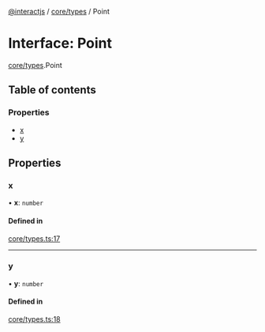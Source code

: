 [@interactjs](../README.md) / [core/types](../modules/core_types.md) / Point

# Interface: Point

[core/types](../modules/core_types.md).Point

## Table of contents

### Properties

- [x](core_types.Point.md#x)
- [y](core_types.Point.md#y)

## Properties

### x

• **x**: `number`

#### Defined in

[core/types.ts:17](https://github.com/taye/interact.js/blob/5ca9fe72/packages/@interactjs/core/types.ts#L17)

___

### y

• **y**: `number`

#### Defined in

[core/types.ts:18](https://github.com/taye/interact.js/blob/5ca9fe72/packages/@interactjs/core/types.ts#L18)

